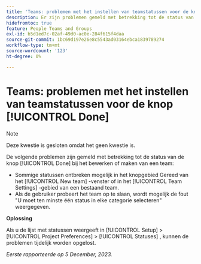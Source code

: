 ```yaml
---
title: 'Teams: problemen met het instellen van teamstatussen voor de knop Gereed '
description: Er zijn problemen gemeld met betrekking tot de status van de knop [!UICONTROL Done] bij het bewerken of maken van een team. Er is een tijdelijke oplossing beschikbaar.
hidefromtoc: true
feature: People Teams and Groups
exl-id: b5d1ed7c-02af-49d0-ac0e-284f615f4daa
source-git-commit: 1bc69d197e26e8c5543ad03164ebca1839789274
workflow-type: tm+mt
source-wordcount: '123'
ht-degree: 0%

---
```


# Teams: problemen met het instellen van teamstatussen voor de knop [!UICONTROL Done]

>[!NOTE]
>
>Deze kwestie is gesloten omdat het geen kwestie is.

De volgende problemen zijn gemeld met betrekking tot de status van de knop [!UICONTROL Done] bij het bewerken of maken van een team:

* Sommige statussen ontbreken mogelijk in het knopgebied Gereed van het [!UICONTROL New team] -venster of in het [!UICONTROL Team Settings] -gebied van een bestaand team.
* Als de gebruiker probeert het team op te slaan, wordt mogelijk de fout &quot;U moet ten minste één status in elke categorie selecteren&quot; weergegeven.

**Oplossing**

Als u de lijst met statussen weergeeft in [!UICONTROL Setup] > [!UICONTROL Project Preferences] > [!UICONTROL Statuses] , kunnen de problemen tijdelijk worden opgelost.

_Eerste rapporteerde op 5 December, 2023._
